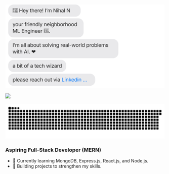 [![](https://github.com/naheelkk/naheelkk/blob/main/intro.svg)](https://www.linkedin.com/in/naheel-kk/)

![](https://github-readme-stats.vercel.app/api/top-langs/?username=naheelkk&theme=aura&hide_border=true&include_all_commits=true&count_private=false&layout=compact)

[![](https://github.com/naheelkk/naheelkk/blob/main/contribution-grid-snake.svg)](https://www.linkedin.com/in/naheel-kk/)

### Aspiring Full-Stack Developer (MERN)
- 🌱 Currently learning MongoDB, Express.js, React.js, and Node.js.
- 💼 Building projects to strengthen my skills.

